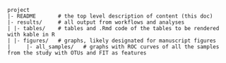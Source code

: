 	project
	|- README       # the top level description of content (this doc)
	|- results/     # all output from workflows and analyses
	| |- tables/    # tables and .Rmd code of the tables to be rendered with kable in R
	| |- figures/   # graphs, likely designated for manuscript figures
	|	  |- all_samples/   # graphs with ROC curves of all the samples from the study with OTUs and FIT as features
